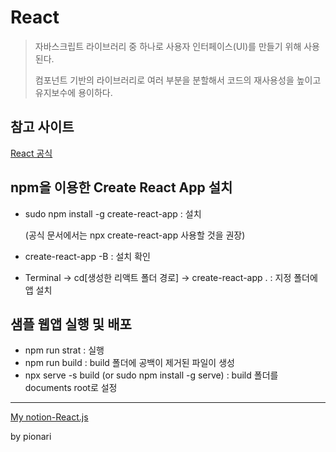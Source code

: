 # React

> 자바스크립트 라이브러리 중 하나로 사용자 인터페이스(UI)를 만들기 위해 사용된다.
>
> 컴포넌트 기반의 라이브러리로 여러 부분을 분할해서 코드의 재사용성을 높이고 유지보수에 용이하다.



## 참고 사이트

[React 공식](https://reactjs.org/docs/getting-started.html)



## npm을 이용한 Create React App 설치

- sudo npm install -g create-react-app : 설치

  (공식 문서에서는 npx create-react-app 사용할 것을 권장)

- create-react-app -B : 설치 확인

- Terminal -> cd[생성한 리액트 폴더 경로] -> create-react-app . :  지정 폴더에 앱 설치

  

## 샘플 웹앱 실행 및 배포

- npm run strat  : 실행 
- npm run build : build 폴더에 공백이 제거된 파일이 생성
- npx serve -s build (or sudo npm install -g serve) : build 폴더를 documents root로 설정



---

[My notion-React.js](https://www.notion.so/pionari/React-js-7f7250006c4f45e098d0adbc7f89d712) 

by pionari

